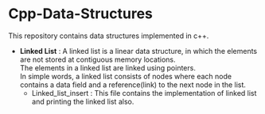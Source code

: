 # Cpp-Data-Structures
This repository contains data structures implemented  in c++.

- **Linked List** : A linked list is a linear data structure, in which the elements are not stored at contiguous memory locations.  
The elements in a linked list are linked using pointers.  
In simple words, a linked list consists of nodes where each node contains a data field and a reference(link) to the next node in the list.  
  - Linked_list_insert : This file contains the implementation of linked list and printing the linked list also.
